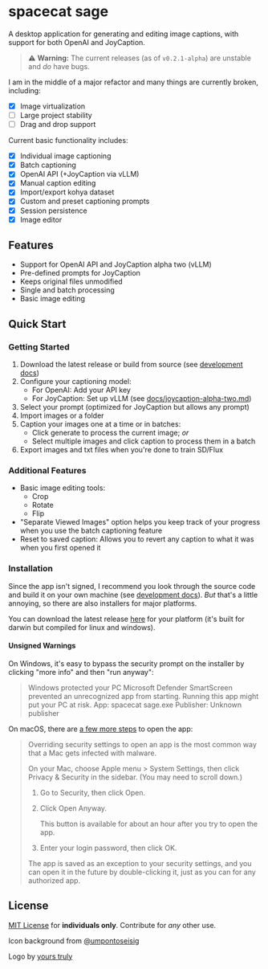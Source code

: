 # spacecat sage

A desktop application for generating and editing image captions, with support for both OpenAI and JoyCaption.

> ⚠️ **Warning:** The current releases (as of `v0.2.1-alpha`) are unstable and *do* have bugs.

I am in the middle of a major refactor and many things are currently broken, including:
- [x] Image virtualization
- [ ] Large project stability
- [ ] Drag and drop support

Current basic functionality includes:
- [x] Individual image captioning
- [x] Batch captioning
- [x] OpenAI API (+JoyCaption via vLLM)
- [x] Manual caption editing
- [x] Import/export kohya dataset 
- [x] Custom and preset captioning prompts
- [x] Session persistence
- [x] Image editor

## Features

*   Support for OpenAI API and JoyCaption alpha two (vLLM)
*   Pre-defined prompts for JoyCaption
*   Keeps original files unmodified
*   Single and batch processing
*   Basic image editing

## Quick Start

### Getting Started

1.  Download the latest release or build from source (see [development docs](docs/DEVELOPMENT.md))
2.  Configure your captioning model:
    *   For OpenAI: Add your API key
    *   For JoyCaption: Set up vLLM (see [docs/joycaption-alpha-two.md](docs/joycaption-alpha-two.md))
3.  Select your prompt (optimized for JoyCaption but allows any prompt)
4.  Import images or a folder
5.  Caption your images one at a time or in batches:
    *   Click generate to process the current image; _or_
    *   Select multiple images and click caption to process them in a batch
6.  Export images and txt files when you're done to train SD/Flux

### Additional Features

- Basic image editing tools:
    - Crop
    - Rotate
    - Flip
- "Separate Viewed Images" option helps you keep track of your progress when you use the batch captioning feature
- Reset to saved caption: Allows you to revert any caption to what it was when you first opened it


### Installation

Since the app isn't signed, I recommend you look through the source code and build it on your own machine (see [development docs](docs/DEVELOPMENT.md)). *But* that's a little annoying, so there are also installers for major platforms.

You can download the latest release [here](https://github.com/markuryy/spacecat-sage/releases/latest) for your platform (it's built for darwin but compiled for linux and windows).

#### Unsigned Warnings

On Windows, it's easy to bypass the security prompt on the installer by clicking "more info" and then "run anyway":

> Windows protected your PC
> Microsoft Defender SmartScreen prevented an unrecognized app from starting. Running this app might put your PC at risk.
> App: spacecat sage.exe
> Publisher: Unknown publisher

On macOS, there are [a few more steps](https://support.apple.com/guide/mac-help/open-a-mac-app-from-an-unknown-developer-mh40616/mac) to open the app:

> Overriding security settings to open an app is the most common way that a Mac gets infected with malware.
>
> On your Mac, choose Apple menu  > System Settings, then click Privacy & Security  in the sidebar. (You may need to scroll down.)
>
> 1. Go to Security, then click Open.
> 2. Click Open Anyway.
>
>    This button is available for about an hour after you try to open the app.
>
> 3. Enter your login password, then click OK.
>
> The app is saved as an exception to your security settings, and you can open it in the future by double-clicking it, just as you can for any authorized app.

## License

[MIT License](LICENSE.md) for **individuals only**. Contribute for *any* other use.

Icon background from [@umpontoseisig](https://www.figma.com/community/file/859244909011097378)

Logo by [yours truly](https://markury.dev)